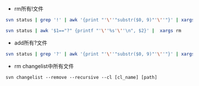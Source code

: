 * rm所有!文件

 ```bash
 svn status | grep '!' | awk '{print "'\''"substr($0, 9)"'\''"}' | xargs svn rm
 ```
 
 ```bash
 svn status | awk '$1=="?" {printf "'\''%s'\''\n", $2}' |  xargs rm
 ```
 
* add所有?文件
```bash
svn status | grep '?' | awk '{print "'\''"substr($0, 9)"'\''"}' | xargs svn add
```

* rm changelist中所有文件

 ```
 svn changelist --remove --recursive --cl [cl_name] [path]
 ```


